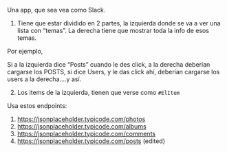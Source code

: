 Una app, que sea vea como Slack.

1. Tiene que estar dividido en 2 partes, la izquierda donde se va a ver una lista con “temas”. La derecha tiene que mostrar toda la info de esos temas.

Por ejemplo,

Si a la izquierda dice “Posts” cuando le des click, a la derecha deberían cargarse los POSTS, si dice Users, y le das click ahí, deberían cargarse los users a la derecha….y así.

2. Los items de la izquierda, tienen que verse como `#ElItem`

Usa estos endpoints:

1. https://jsonplaceholder.typicode.com/photos
2. https://jsonplaceholder.typicode.com/albums
3. https://jsonplaceholder.typicode.com/comments
4. https://jsonplaceholder.typicode.com/posts (edited)